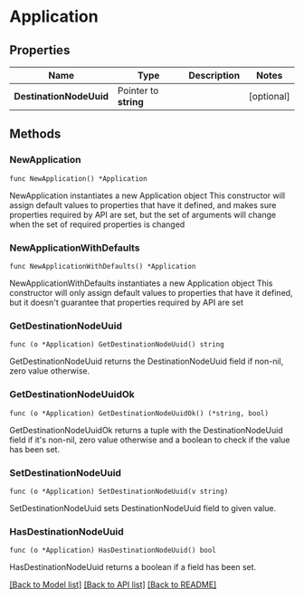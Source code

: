 # Application

## Properties

Name | Type | Description | Notes
------------ | ------------- | ------------- | -------------
**DestinationNodeUuid** | Pointer to **string** |  | [optional]

## Methods

### NewApplication

`func NewApplication() *Application`

NewApplication instantiates a new Application object
This constructor will assign default values to properties that have it defined,
and makes sure properties required by API are set, but the set of arguments
will change when the set of required properties is changed

### NewApplicationWithDefaults

`func NewApplicationWithDefaults() *Application`

NewApplicationWithDefaults instantiates a new Application object
This constructor will only assign default values to properties that have it defined,
but it doesn't guarantee that properties required by API are set

### GetDestinationNodeUuid

`func (o *Application) GetDestinationNodeUuid() string`

GetDestinationNodeUuid returns the DestinationNodeUuid field if non-nil, zero value otherwise.

### GetDestinationNodeUuidOk

`func (o *Application) GetDestinationNodeUuidOk() (*string, bool)`

GetDestinationNodeUuidOk returns a tuple with the DestinationNodeUuid field if it's non-nil, zero value otherwise
and a boolean to check if the value has been set.

### SetDestinationNodeUuid

`func (o *Application) SetDestinationNodeUuid(v string)`

SetDestinationNodeUuid sets DestinationNodeUuid field to given value.

### HasDestinationNodeUuid

`func (o *Application) HasDestinationNodeUuid() bool`

HasDestinationNodeUuid returns a boolean if a field has been set.

[[Back to Model list]](../README.md#documentation-for-models) [[Back to API list]](../README.md#documentation-for-api-endpoints) [[Back to README]](../README.md)
